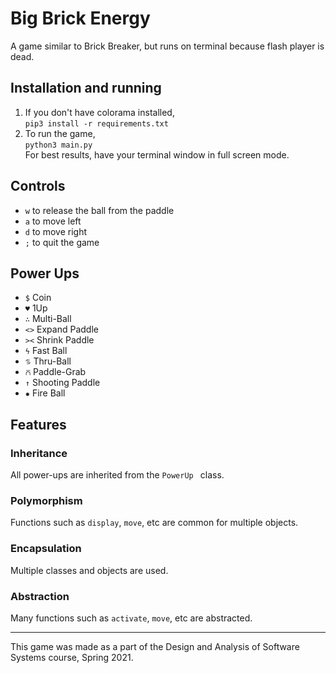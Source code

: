 # Big Brick Energy

A game similar to Brick Breaker, but runs on terminal because flash player is dead.

## Installation and running

1. If you don't have colorama installed, \
   `pip3 install -r requirements.txt`
2. To run the game, \
   `python3 main.py` \
   For best results, have your terminal window in full screen mode.

## Controls

- `w` to release the ball from the paddle
- `a` to move left
- `d` to move right
- `;` to quit the game

## Power Ups

- `$` Coin
- `♥` 1Up
- `∴` Multi-Ball
- `<>` Expand Paddle
- `><` Shrink Paddle
- `ϟ` Fast Ball
- `⥮` Thru-Ball
- `⩃` Paddle-Grab
- `↑` Shooting Paddle
- `✸` Fire Ball

## Features

### Inheritance

All power-ups are inherited from the `PowerUp ` class.

### Polymorphism

Functions such as `display`, `move`, etc are common for multiple objects.

### Encapsulation

Multiple classes and objects are used.

### Abstraction

Many functions such as `activate`, `move`, etc are abstracted.

---
This game was made as a part of the Design and Analysis of Software Systems course, Spring 2021.